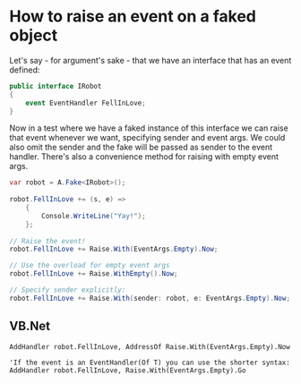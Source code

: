 # How to raise an event on a faked object

Let's say - for argument's sake - that we have an interface that has an event defined:

```csharp
public interface IRobot
{ 
    event EventHandler FellInLove;
}
```

Now in a test where we have a faked instance of this interface we can raise that event whenever we want, specifying sender and event args. We could also omit the sender and the fake will be passed as sender to the event handler. There's also a convenience method for raising with empty event args.

```csharp
var robot = A.Fake<IRobot>();
            
robot.FellInLove += (s, e) =>
    {
        Console.WriteLine("Yay!");
    };
         
// Raise the event!
robot.FellInLove += Raise.With(EventArgs.Empty).Now;

// Use the overload for empty event args
robot.FellInLove += Raise.WithEmpty().Now;

// Specify sender explicitly:
robot.FellInLove += Raise.With(sender: robot, e: EventArgs.Empty).Now;
```

## VB.Net

```vb.net
AddHandler robot.FellInLove, AddressOf Raise.With(EventArgs.Empty).Now

'If the event is an EventHandler(Of T) you can use the shorter syntax:
AddHandler robot.FellInLove, Raise.With(EventArgs.Empty).Go
```